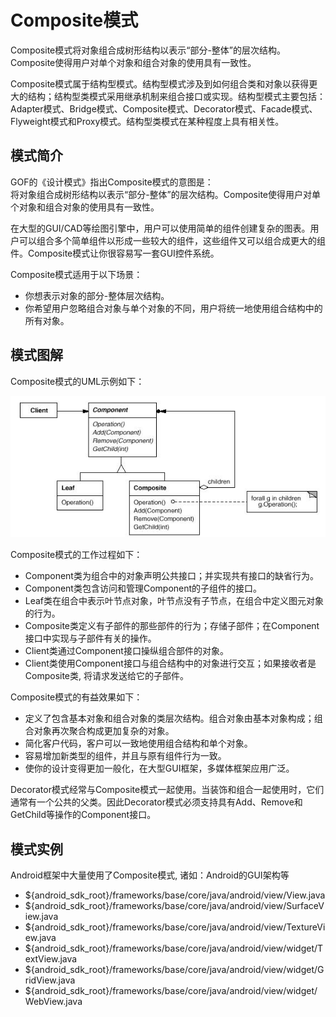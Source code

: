 # Composite模式

Composite模式将对象组合成树形结构以表示“部分-整体”的层次结构。Composite使得用户对单个对象和组合对象的使用具有一致性。

Composite模式属于结构型模式。结构型模式涉及到如何组合类和对象以获得更大的结构；结构型类模式采用继承机制来组合接口或实现。结构型模式主要包括：Adapter模式、Bridge模式、Composite模式、Decorator模式、Facade模式、Flyweight模式和Proxy模式。结构型类模式在某种程度上具有相关性。

## 模式简介

GOF的《设计模式》指出Composite模式的意图是：  
将对象组合成树形结构以表示“部分-整体”的层次结构。Composite使得用户对单个对象和组合对象的使用具有一致性。

在大型的GUI/CAD等绘图引擎中，用户可以使用简单的组件创建复杂的图表。用户可以组合多个简单组件以形成一些较大的组件，这些组件又可以组合成更大的组件。Composite模式让你很容易写一套GUI控件系统。

Composite模式适用于以下场景：

- 你想表示对象的部分-整体层次结构。
- 你希望用户忽略组合对象与单个对象的不同，用户将统一地使用组合结构中的所有对象。

## 模式图解

Composite模式的UML示例如下：

![Composite模式示例](../images/structural_composite.jpg)

Composite模式的工作过程如下：

- Component类为组合中的对象声明公共接口；并实现共有接口的缺省行为。
- Component类包含访问和管理Component的子组件的接口。
- Leaf类在组合中表示叶节点对象，叶节点没有子节点，在组合中定义图元对象的行为。
- Composite类定义有子部件的那些部件的行为；存储子部件；在Component接口中实现与子部件有关的操作。
- Client类通过Component接口操纵组合部件的对象。
- Client类使用Component接口与组合结构中的对象进行交互；如果接收者是Composite类, 将请求发送给它的子部件。

Composite模式的有益效果如下：

- 定义了包含基本对象和组合对象的类层次结构。组合对象由基本对象构成；组合对象再次聚合构成更加复杂的对象。
- 简化客户代码，客户可以一致地使用组合结构和单个对象。
- 容易增加新类型的组件，并且与原有组件行为一致。
- 使你的设计变得更加一般化，在大型GUI框架，多媒体框架应用广泛。

Decorator模式经常与Composite模式一起使用。当装饰和组合一起使用时，它们通常有一个公共的父类。因此Decorator模式必须支持具有Add、Remove和GetChild等操作的Component接口。

## 模式实例

Android框架中大量使用了Composite模式, 诸如：Android的GUI架构等

- ${android_sdk_root}/frameworks/base/core/java/android/view/View.java
- ${android_sdk_root}/frameworks/base/core/java/android/view/SurfaceView.java
- ${android_sdk_root}/frameworks/base/core/java/android/view/TextureView.java
- ${android_sdk_root}/frameworks/base/core/java/android/view/widget/TextView.java
- ${android_sdk_root}/frameworks/base/core/java/android/view/widget/GridView.java
- ${android_sdk_root}/frameworks/base/core/java/android/view/widget/WebView.java
